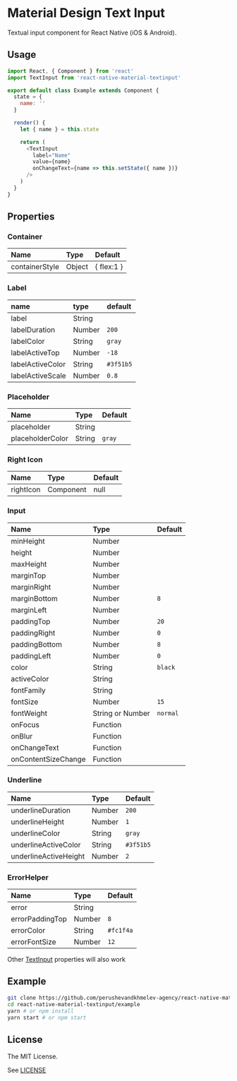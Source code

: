 # Material Design Text Input

Textual input component for React Native (iOS & Android).

## Usage

```javascript
import React, { Component } from 'react'
import TextInput from 'react-native-material-textinput'

export default class Example extends Component {
  state = {
    name: ''
  }

  render() {
    let { name } = this.state

    return (
      <TextInput
        label="Name"
        value={name}
        onChangeText={name => this.setState({ name })}
      />
    )
  }
}
```

## Properties

### Container

Name                  | Type               | Default
:-------------------- |:------------------ |:----------
containerStyle        | Object             | { flex:1 }



### Label

name                  | type               | default
:-------------------- |:------------------ |:------------------
label                 | String             |
labelDuration         | Number             | `200`
labelColor            | String             | `gray`
labelActiveTop        | Number             | `-18`
labelActiveColor      | String             | `#3f51b5`
labelActiveScale      | Number             | `0.8`

### Placeholder

Name                  | Type               | Default
:-------------------- |:------------------ |:----------
placeholder           | String             |
placeholderColor      | String             | `gray`

### Right Icon

Name                  | Type               | Default
:-------------------- |:------------------ |:----------
rightIcon             | Component          | null




### Input

Name                  | Type               | Default
:-------------------- |:------------------ |:----------
minHeight             | Number             |
height                | Number             |
maxHeight             | Number             |
marginTop             | Number             |
marginRight           | Number             |
marginBottom          | Number             | `8`
marginLeft            | Number             |
paddingTop            | Number             | `20`
paddingRight          | Number             | `0`
paddingBottom         | Number             | `8`
paddingLeft           | Number             | `0`
color                 | String             | `black`
activeColor           | String             |
fontFamily            | String             |
fontSize              | Number             | `15`
fontWeight            | String or Number   | `normal`
onFocus               | Function
onBlur                | Function
onChangeText          | Function
onContentSizeChange   | Function

### Underline

Name                  | Type               | Default
:-------------------- |:------------------ |:----------
underlineDuration     | Number             | `200`
underlineHeight       | Number             | `1`
underlineColor        | String             | `gray`
underlineActiveColor  | String             | `#3f51b5`
underlineActiveHeight | Number             | `2`

### ErrorHelper

Name                  | Type               | Default
:-------------------- |:------------------ |:----------
error                 | String             |
errorPaddingTop       | Number             | `8`
errorColor            | String             | `#fc1f4a`
errorFontSize         | Number             | `12`

Other [TextInput](https://facebook.github.io/react-native/docs/textinput.html#props) properties will also work

## Example

```bash
git clone https://github.com/perushevandkhmelev-agency/react-native-material-textinput
cd react-native-material-textinput/example
yarn # or npm install
yarn start # or npm start
```

## License

The MIT License.

See [LICENSE](LICENSE)
